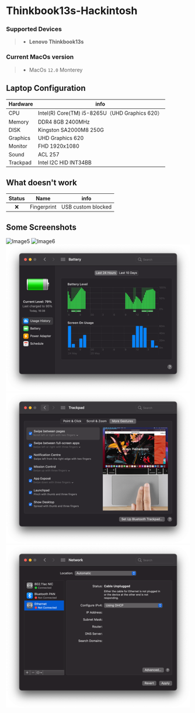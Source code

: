 # Thinkbook13s-Hackintosh

### Supported Devices
> - **Lenovo Thinkbook13s**

### Current MacOs version
> - MacOs `12.0` Monterey

## Laptop Configuration

| Hardware    | info                                                      |
| ----------- | ------------------------------------------------------------ |                
| CPU         | Intel(R) Core(TM) i5-8265U（UHD Graphics 620）                |
| Memory      | DDR4 8GB 2400MHz                                             |
| DISK        | Kingston SA2000M8 250G                                       |
| Graphics    | UHD Graphics 620                                             |
| Monitor     | FHD 1920x1080                                                |
| Sound       | ACL 257                                                      |
| Trackpad    | Intel I2C HID INT34BB                                        |

## What doesn't work
| Status | Name                 | info                                                         |
| :----: | -------------------- | ------------------------------------------------------------ |
|   ❌    | Fingerprint          | USB custom blocked                                           |

## Some Screenshots
![Image5](Images/Image5.png)
![Image6](Images/Image6.png)
![Image2](Images/Image2.png)
![Image3](Images/Image3.png)
![Image4](Images/Image4.png)

